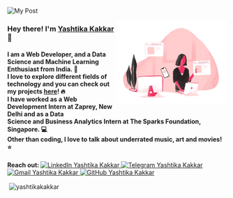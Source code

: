 ![My Post](https://user-images.githubusercontent.com/43854410/98590461-dbcde300-22f4-11eb-9bde-20210f7b9e48.png)

<img align='right' src="https://github.com/yashtikakakkar/yashtikakakkar/blob/master/mygif.gif?raw=true" width='255'>

<p align='left'>
<h3><b> Hey there! I'm <a href="https://yashtikakakkar.github.io/">Yashtika Kakkar</a> 🌼 </h3>

<h4> I am a Web Developer, and a Data Science and Machine Learning Enthusiast from India. 🚀 <br>
I love to explore different fields of technology and you can check out my projects <a href="https://yashtikakakkar.github.io/">here</a>! 🔥<br>
I have worked as a Web Development Intern at Zaprey, New Delhi and as a Data<br>Science and Business Analytics Intern at The Sparks Foundation, Singapore. 💻 <br>
Other than coding, I love to talk about underrated music, art and movies! ⭐</b></h4>
</p>
 
<p> <b> Reach out: </b> 
    <a href="https://www.linkedin.com/in/yashtika-kakkar/">
        <img src="https://img.shields.io/badge/LinkedIn--_.svg?style=social&logo=linkedin" alt="LinkedIn Yashtika Kakkar">
    </a>
    <a href="https://t.me/yashtika">
        <img src="https://img.shields.io/badge/telegram--_.svg?style=social&logo=telegram" alt="Telegram Yashtika Kakkar">
    </a>
    <a href="mailto:yashtika2000@gmail.com">
        <img src="https://img.shields.io/badge/gmail--_.svg?style=social&logo=gmail" alt="Gmail Yashtika Kakkar">
    </a>
    <a href="https://github.com/yashtikakakkar">
        <img src="https://img.shields.io/github/followers/yashtikakakkar.svg?label=GitHub&style=social" alt="GitHub Yashtika Kakkar">
    </a>  </p>
    
<p>&nbsp;<img align="center" src="https://github-readme-stats.vercel.app/api?username=yashtikakakkar&show_icons=true&locale=en" alt="yashtikakakkar" /></p>
